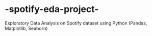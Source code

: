 # -spotify-eda-project-
 Exploratory Data Analysis on Spotify dataset using Python (Pandas, Matplotlib, Seaborn)

